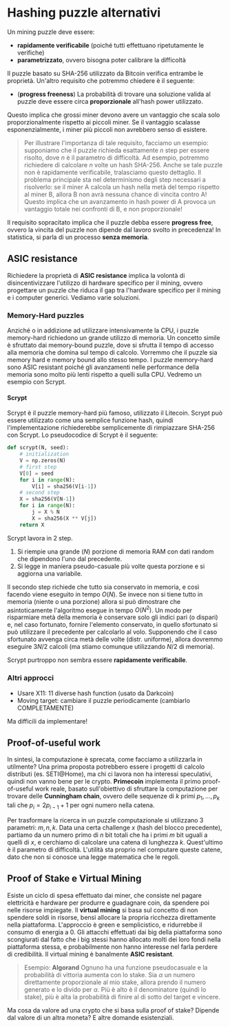 # Hashing puzzle alternativi

Un mining puzzle deve essere:

* **rapidamente verificabile** (poiché tutti effettuano ripetutamente le verifiche)
* **parametrizzato**, ovvero bisogna poter calibrare la difficoltà

Il puzzle basato su SHA-256 utilizzato da Bitcoin verifica entrambe le proprietà. Un'altro requisito che potremmo chiedere è il seguente: 

* (**progress freeness**) La probabilità di trovare una soluzione valida al puzzle deve essere circa **proporzionale** all'hash power utilizzato.

Questo implica che grossi miner devono avere un vantaggio che scala solo proporzionalmente rispetto ai piccoli miner. Se il vantaggio scalasse esponenzialmente, i miner più piccoli non avrebbero senso di esistere. 

> Per illustrare l'importanza di tale requisito, facciamo un esempio: supponiamo che il puzzle richieda esattamente $n$ step per essere risolto, dove $n$ è il parametro di difficoltà. Ad esempio, potremmo richiedere di calcolare $n$ volte un hash SHA-256. Anche se tale puzzle non è rapidamente verificabile, tralasciamo questo dettaglio. Il problema principale sta nel determinismo degli step necessari a risolverlo: se il miner A calcola un hash nella metà del tempo rispetto al miner B, allora B non avrà nessuna chance di vincita contro A! Questo implica che un avanzamento in hash power di A provoca un vantaggio totale nei confronti di B, e non proporzionale!

Il requisito sopracitato implica che il puzzle debba essere **progress free**, ovvero la vincita del puzzle non dipende dal lavoro svolto in precedenza! In statistica, si parla di un processo **senza memoria**. 



## ASIC resistance

Richiedere la proprietà di **ASIC resistance** implica la volontà di disincentivizzare l'utilizzo di hardware specifico per il mining, ovvero progettare un puzzle che riduca il gap tra l'hardware specifico per il mining e i computer generici. Vediamo varie soluzioni.



### Memory-Hard puzzles

Anziché o in addizione ad utilizzare intensivamente la CPU, i puzzle memory-hard  richiedono un grande utilizzo di memoria. Un concetto simile è sfruttato dai memory-bound puzzle, dove si sfrutta il tempo di accesso alla memoria che domina sul tempo di calcolo. Vorremmo che il puzzle sia memory hard e memory bound allo stesso tempo. I puzzle memory-hard sono ASIC resistant poiché gli avanzamenti nelle performance della memoria sono molto più lenti rispetto a quelli sulla CPU. Vedremo un esempio con Scrypt.



#### Scrypt

Scrypt è il puzzle memory-hard più famoso, utilizzato il Litecoin. Scrypt può essere utilizzato come una semplice funzione hash, quindi l'implementazione richiederebbe semplicemente di rimpiazzare SHA-256 con Scrypt. Lo pseudocodice di Scrypt è il seguente: 

```python
def scrypt(N, seed):
    # initialization
    V = np.zeros(N)
    # first step
    V[0] = seed
    for i in range(N):
        V[i] = sha256(V[i-1])
    # second step
    X = sha256(V[N-1])
    for i in range(N):
        j = X % N
        X = sha256(X ** V[j])
    return X
```

Scrypt lavora in 2 step. 

1. Si riempie una grande $(N)$ porzione di memoria RAM con dati random che dipendono l'uno dal precedente. 
2. Si legge in maniera pseudo-casuale più volte questa porzione e si aggiorna una variabile. 

Il secondo step richiede che tutto sia conservato in memoria, e così facendo viene eseguito in tempo $O(N)$. Se invece non si tiene tutto in memoria (niente o una porzione) allora si può dimostrare che asintoticamente l'algoritmo esegue in tempo $O(N^2)$. Un modo per risparmiare metà della memoria è conservare solo gli indici pari (o dispari) e, nel caso fortunato, fornire l'elemento conservato, in quello sfortunato si può utilizzare il precedente per calcolarlo al volo. Supponendo che il caso sfortunato avvenga circa metà delle volte (distr. uniforme), allora dovremmo eseguire $3N/2$ calcoli (ma stiamo comunque utilizzando $N/2$ di memoria). 

Scrypt purtroppo non sembra essere **rapidamente verificabile**.



### Altri approcci

* Usare X11: 11 diverse hash function (usato da Darkcoin)
* Moving target: cambiare il puzzle periodicamente (cambiarlo COMPLETAMENTE)

Ma difficili da implementare!



## Proof-of-useful work

In sintesi, la computazione è sprecata, come facciamo a utilizzarla in utilmente? Una prima proposta potrebbero essere i progetti di calcolo distributi (es. SETI@Home), ma chi ci lavora non ha interessi speculativi, quindi non vanno bene per le crypto. **Primecoin** implementa il primo proof-of-useful work reale, basato sull'obiettivo di sfruttare la computazione per trovare delle **Cunningham chain**, ovvero delle sequenze di $k$ primi $p_1, \dots, p_k$ tali che $p_i = 2p_{i-1} + 1$ per ogni numero nella catena. 

Per trasformare la ricerca in un puzzle computazionale si utilizzano 3 parametri: $m,n ,k$. Data una certa challenge $x$ (hash del blocco precedente), partiamo da un numero primo di $n$ bit totali che ha i primi $m$ bit uguali a quelli di $x$, e cerchiamo di calcolare una catena di lunghezza $k$. Quest'ultimo è il parametro di difficoltà. L'utilità sta proprio nel computare queste catene, dato che non si conosce una legge matematica che le regoli. 



## Proof of Stake e Virtual Mining

Esiste un ciclo di spesa effettuato dai miner, che consiste nel pagare elettricità e hardware per produrre e guadagnare coin, da spendere poi nelle risorse impiegate. Il **virtual mining** si basa sul concetto di non spendere soldi in risorse, bensì allocare la propria ricchezza direttamente nella piattaforma. L'approccio è green e semplicistico, e ridurrebbe il consumo di energia a 0. Gli attacchi effettuati dai big della piattaforma sono scongiurati dal fatto che i big stessi hanno allocato molti dei loro fondi nella piattaforma stessa, e probabilmente non hanno interesse nel farla perdere di credibilità. Il virtual mining è banalmente **ASIC resistant**.  

> Esempio: **Algorand**
> Ognuno ha una funzione pseudocasuale e la probabilità di vittoria aumenta con lo stake. Sia $\alpha$ un numero direttamente proporzionale al mio stake, allora prendo il numero generato e lo divido per $\alpha$. Più è alto è il denominatore (quindi lo stake), più è alta la probabilità di finire al di sotto del target e vincere. 

Ma cosa da valore ad una crypto che si basa sulla proof of stake? Dipende dal valore di un altra moneta? E altre domande esistenziali. 







